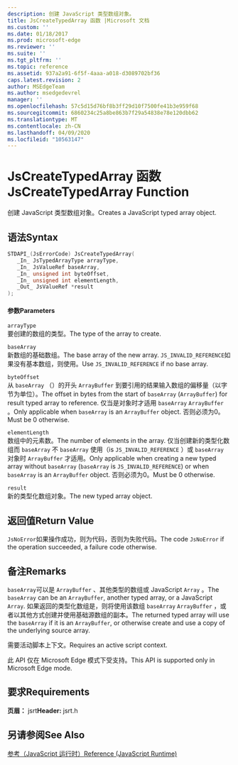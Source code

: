 ```yaml
---
description: 创建 JavaScript 类型数组对象。
title: JsCreateTypedArray 函数 |Microsoft 文档
ms.custom: ''
ms.date: 01/18/2017
ms.prod: microsoft-edge
ms.reviewer: ''
ms.suite: ''
ms.tgt_pltfrm: ''
ms.topic: reference
ms.assetid: 937a2a91-6f5f-4aaa-a018-d3089702bf36
caps.latest.revision: 2
author: MSEdgeTeam
ms.author: msedgedevrel
manager: ''
ms.openlocfilehash: 57c5d15d76bf8b3ff29d10f7500fe41b3e959f68
ms.sourcegitcommit: 6860234c25a8be863b7f29a54838e78e120dbb62
ms.translationtype: MT
ms.contentlocale: zh-CN
ms.lasthandoff: 04/09/2020
ms.locfileid: "10563147"
---
```

# <span data-ttu-id="2d996-103">JsCreateTypedArray 函数</span><span class="sxs-lookup"><span data-stu-id="2d996-103">JsCreateTypedArray Function</span></span>
<span data-ttu-id="2d996-104">创建 JavaScript 类型数组对象。</span><span class="sxs-lookup"><span data-stu-id="2d996-104">Creates a JavaScript typed array object.</span></span>  
  
## <span data-ttu-id="2d996-105">语法</span><span class="sxs-lookup"><span data-stu-id="2d996-105">Syntax</span></span>  
  
```cpp  
STDAPI_(JsErrorCode) JsCreateTypedArray(  
   _In_ JsTypedArrayType arrayType,  
   _In_ JsValueRef baseArray,  
   _In_ unsigned int byteOffset,  
   _In_ unsigned int elementLength,  
   _Out_ JsValueRef *result  
);  
```  
  
#### <span data-ttu-id="2d996-106">参数</span><span class="sxs-lookup"><span data-stu-id="2d996-106">Parameters</span></span>  
 `arrayType`  
 <span data-ttu-id="2d996-107">要创建的数组的类型。</span><span class="sxs-lookup"><span data-stu-id="2d996-107">The type of the array to create.</span></span>  
  
 `baseArray`  
 <span data-ttu-id="2d996-108">新数组的基础数组。</span><span class="sxs-lookup"><span data-stu-id="2d996-108">The base array of the new array.</span></span> <span data-ttu-id="2d996-109">`JS_INVALID_REFERENCE`如果没有基本数组，则使用。</span><span class="sxs-lookup"><span data-stu-id="2d996-109">Use `JS_INVALID_REFERENCE` if no base array.</span></span>  
  
 `byteOffset`  
 <span data-ttu-id="2d996-110">从 `baseArray` （）的开头 `ArrayBuffer` 到要引用的结果输入数组的偏移量（以字节为单位）。</span><span class="sxs-lookup"><span data-stu-id="2d996-110">The offset in bytes from the start of `baseArray` (`ArrayBuffer`) for result typed array to reference.</span></span> <span data-ttu-id="2d996-111">仅当是对象时才适用 `baseArray` `ArrayBuffer` 。</span><span class="sxs-lookup"><span data-stu-id="2d996-111">Only applicable when `baseArray` is an `ArrayBuffer` object.</span></span> <span data-ttu-id="2d996-112">否则必须为0。</span><span class="sxs-lookup"><span data-stu-id="2d996-112">Must be 0 otherwise.</span></span>  
  
 `elementLength`  
 <span data-ttu-id="2d996-113">数组中的元素数。</span><span class="sxs-lookup"><span data-stu-id="2d996-113">The number of elements in the array.</span></span> <span data-ttu-id="2d996-114">仅当创建新的类型化数组而 `baseArray` 不 `baseArray` 使用（is `JS_INVALID_REFERENCE` ）或 `baseArray` 对象时 `ArrayBuffer` 才适用。</span><span class="sxs-lookup"><span data-stu-id="2d996-114">Only applicable when creating a new typed array without `baseArray` (`baseArray` is `JS_INVALID_REFERENCE`) or when `baseArray` is an `ArrayBuffer` object.</span></span> <span data-ttu-id="2d996-115">否则必须为0。</span><span class="sxs-lookup"><span data-stu-id="2d996-115">Must be 0 otherwise.</span></span>  
  
 `result`  
 <span data-ttu-id="2d996-116">新的类型化数组对象。</span><span class="sxs-lookup"><span data-stu-id="2d996-116">The new typed array object.</span></span>  
  
## <span data-ttu-id="2d996-117">返回值</span><span class="sxs-lookup"><span data-stu-id="2d996-117">Return Value</span></span>  
 <span data-ttu-id="2d996-118">`JsNoError`如果操作成功，则为代码，否则为失败代码。</span><span class="sxs-lookup"><span data-stu-id="2d996-118">The code `JsNoError` if the operation succeeded, a failure code otherwise.</span></span>  
  
## <span data-ttu-id="2d996-119">备注</span><span class="sxs-lookup"><span data-stu-id="2d996-119">Remarks</span></span>  
 <span data-ttu-id="2d996-120">`baseArray`可以是 `ArrayBuffer` 、其他类型的数组或 JavaScript `Array` 。</span><span class="sxs-lookup"><span data-stu-id="2d996-120">The `baseArray` can be an `ArrayBuffer`, another typed array, or a JavaScript `Array`.</span></span> <span data-ttu-id="2d996-121">如果返回的类型化数组是，则将使用该数组 `baseArray` `ArrayBuffer` ，或者以其他方式创建并使用基础源数组的副本。</span><span class="sxs-lookup"><span data-stu-id="2d996-121">The returned typed array will use the `baseArray` if it is an `ArrayBuffer`, or otherwise create and use a copy of the underlying source array.</span></span>  
  
 <span data-ttu-id="2d996-122">需要活动脚本上下文。</span><span class="sxs-lookup"><span data-stu-id="2d996-122">Requires an active script context.</span></span>  
  
 <span data-ttu-id="2d996-123">此 API 仅在 Microsoft Edge 模式下受支持。</span><span class="sxs-lookup"><span data-stu-id="2d996-123">This API is supported only in Microsoft Edge mode.</span></span>  
  
## <span data-ttu-id="2d996-124">要求</span><span class="sxs-lookup"><span data-stu-id="2d996-124">Requirements</span></span>  
 <span data-ttu-id="2d996-125">**页眉：** jsrt</span><span class="sxs-lookup"><span data-stu-id="2d996-125">**Header:** jsrt.h</span></span>  
  
## <span data-ttu-id="2d996-126">另请参阅</span><span class="sxs-lookup"><span data-stu-id="2d996-126">See Also</span></span>  
 [<span data-ttu-id="2d996-127">参考（JavaScript 运行时）</span><span class="sxs-lookup"><span data-stu-id="2d996-127">Reference (JavaScript Runtime)</span></span>](../chakra-hosting/reference-javascript-runtime.md)